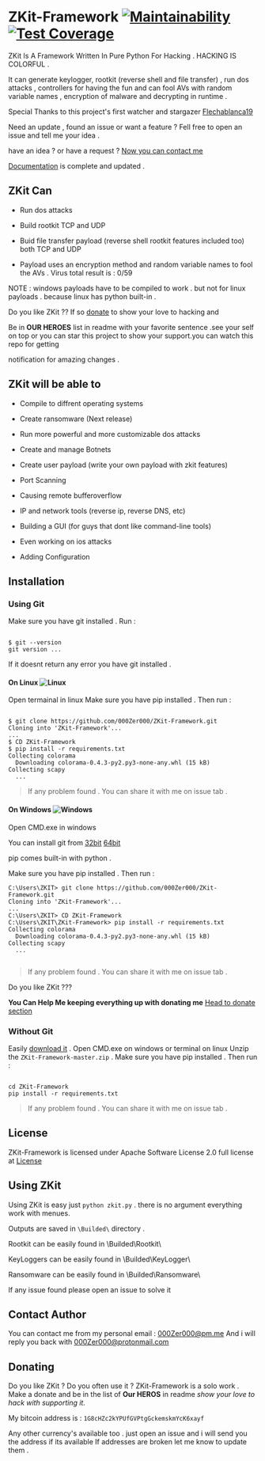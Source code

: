# ZKit-Framework [![Maintainability](https://api.codeclimate.com/v1/badges/00ca04339de7350a9f1f/maintainability)](https://codeclimate.com/github/000Zer000/ZKit-Framework/maintainability) [![Test Coverage](https://api.codeclimate.com/v1/badges/00ca04339de7350a9f1f/test_coverage)](https://codeclimate.com/github/000Zer000/ZKit-Framework/test_coverage)

ZKit Is A Framework Written In Pure Python For Hacking . HACKING IS COLORFUL .

It can generate keylogger, rootkit (reverse shell and file transfer) , run dos attacks , controllers for having the fun and can fool AVs with random variable names , encryption of malware and decrypting in runtime .

Special Thanks to this project's first watcher and stargazer [Flechablanca19](https://github.com/flechablanca19)

Need an update , found an issue or want a feature ? Fell free to open an issue and tell me your idea .

have an idea ? or have a request ?  [Now you can contact me](https://github.com/000Zer000/ZKit-Framework/blob/master/README.md#contact-author)

[Documentation](https://github.com/000Zer000/ZKit-Framework/wiki) is complete and updated .

## ZKit Can

- Run dos attacks

- Build rootkit TCP and UDP

- Buid file transfer payload (reverse shell rootkit features included too) both TCP and UDP

- Payload uses an encryption method and random variable names to fool the AVs . Virus total result is : 0/59
  
NOTE : windows payloads have to be compiled to work . but not for linux payloads . because linux has python built-in .

Do you like ZKit ?? If so [donate](https://github.com/000Zer000/ZKit-Framework/blob/master/README.md#donating) to show your love to hacking and 

Be in **OUR HEROES** list in readme with your favorite sentence .see your self on top or you can star this project to show your support.you can watch this repo for getting 

notification for amazing changes .

## ZKit will be able to

- Compile to diffrent operating systems

- Create ransomware (Next release)

- Run more powerful and more customizable dos attacks

- Create and manage Botnets

- Create user payload (write your own payload with zkit features)

- Port Scanning

- Causing remote bufferoverflow

- IP and network tools (reverse ip, reverse DNS, etc)

- Building a GUI (for guys that dont like command-line tools)

- Even working on ios attacks

- Adding Configuration

## Installation

### Using Git

Make sure you have git installed .
Run :
   
```batch

$ git --version
git version ...

```
If it doesnt return any error you have git installed .

#### On Linux ![Linux](http://icons.iconarchive.com/icons/dakirby309/simply-styled/32/OS-Linux-icon.png)

Open termainal in linux
Make sure you have pip installed . Then run :
```batch

$ git clone https://github.com/000Zer000/ZKit-Framework.git
Cloning into 'ZKit-Framework'...
...
$ CD ZKit-Framework
$ pip install -r requirements.txt
Collecting colorama
  Downloading colorama-0.4.3-py2.py3-none-any.whl (15 kB)
Collecting scapy
  ...

```

> If any problem found . You can share it with me on issue tab .

#### On Windows ![Windows](https://icons.iconarchive.com/icons/dakirby309/windows-8-metro/32/Folders-OS-Windows-8-Metro-icon.png)

Open CMD.exe in windows

You can install git from [32bit](https://github.com/git-for-windows/git/releases/download/v2.26.2.windows.1/Git-2.26.2-32-bit.exe)   [64bit](https://github.com/git-for-windows/git/releases/download/v2.26.2.windows.1/Git-2.26.2-64-bit.exe)

pip comes built-in with python .

Make sure you have pip installed . Then run :

```
C:\Users\ZKIT> git clone https://github.com/000Zer000/ZKit-Framework.git
Cloning into 'ZKit-Framework'...
...
C:\Users\ZKIT> CD ZKit-Framework
C:\Users\ZKIT\ZKit-Framework> pip install -r requirements.txt
Collecting colorama
  Downloading colorama-0.4.3-py2.py3-none-any.whl (15 kB)
Collecting scapy
  ...
  
```

> If any problem found . You can share it with me on issue tab .

Do you like ZKit ???

**You Can Help Me keeping everything up with donating me**
[Head to donate section](https://github.com/000Zer000/ZKit-Framework/README.md#donating)

### Without Git

Easily [download it](https://github.com/000Zer000/ZKit-Framework/archive/master.zip) .
Open CMD.exe on windows or terminal on linux
Unzip the `ZKit-Framework-master.zip` .
Make sure you have pip installed . Then run :
```

cd ZKit-Framework
pip install -r requirements.txt

```
> If any problem found . You can share it with me on issue tab .

## License

ZKit-Framework is licensed under Apache Software License 2.0 full license at [License](https://github.com/000Zer000/ZKit-Framework/blob/master/LICENSE)

## Using ZKit

Using ZKit is easy just `python zkit.py` . there is no argument everything work with menues.

Outputs are saved in `\Builded\` directory .

Rootkit can be easily found in \Builded\Rootkit\

KeyLoggers can be easily found in \Builded\KeyLogger\

Ransomware can be easily found in \Builded\Ransomware\

If any issue found please open an issue to solve it

## Contact Author

You can contact me from my personal email : 000Zer000@pm.me
And i will reply you back with 000Zer000@protonmail.com

## Donating

Do you like ZKit ? Do you often use it ? ZKit-Framework is a solo work . Make a donate and be in the list of **Our HEROS** in readme _show your love to hack with supporting it._

My bitcoin address is : `1G8cHZc2kYPUfGVPtgGckemskmYcK6xayf`

Any other currency's available too . just open an issue and i will send you the address if its available
If addresses are broken let me know to update them . 
